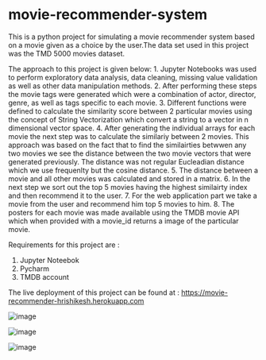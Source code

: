 # movie-recommender-system
 This is a python project for simulating a movie recommender system based on a movie given as a choice by the user.The data set used in this project was the TMD 5000 movies dataset.
 
 The approach to this project is given below:
    1. Jupyter Notebooks was used to perform exploratory data analysis, data cleaning, missing value validation as well as other data manipulation methods.
    2. After performing these steps the movie tags were generated which were a combination of actor, director, genre, as well as tags specific to each movie.
    3. Different functions were defined to calculate the similarity score between 2 particular movies using the concept of String Vectorization which convert a string to a vector in n dimensional vector space.
    4. After generating the individual arrays for each movie the next step was to calculate the similariy between 2 movies. This approach was based on the fact that to find the similairties betwwen any two movies we see the distance between the two movie vectors that were generated previously. The distance was not regular Eucleadian distance which we use frequenlty but the cosine distance.
    5. The distance between a movie and all other movies was calculated and stored in a matrix.
    6. In the next step we sort out the top 5 movies having the highest similairty index and then recommend it to the user.
    7. For the web application part we take a movie from the user and recommend him top 5 movies to him.
    8. The posters for each movie was made available using the TMDB movie API which when provided with a movie_id returns a image of the particular movie.
   
   
Requirements for this project are :
  1. Jupyter Noteebok
  2. Pycharm
  3. TMDB account

The live deployment of this project can be found at : https://movie-recommender-hrishikesh.herokuapp.com

![image](https://user-images.githubusercontent.com/65590350/173230440-85f44876-3c60-4e66-a9af-e7e03048d7d2.png)

![image](https://user-images.githubusercontent.com/65590350/173230486-5cb08054-f3dd-464f-8ad3-234b0c90a14b.png)

![image](https://user-images.githubusercontent.com/65590350/173230517-c44f5668-a911-4e46-8213-fd737186a68b.png)

